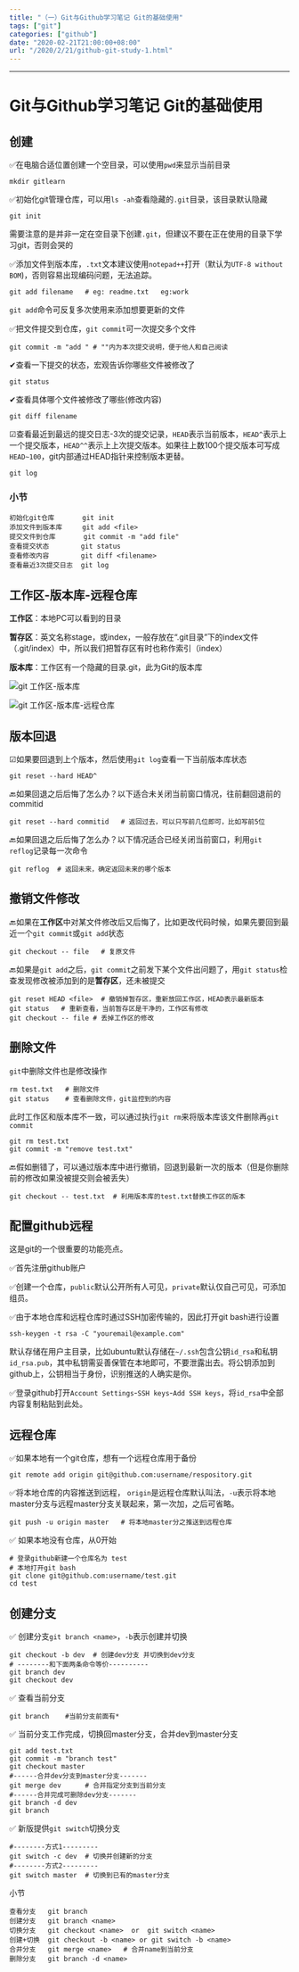 ```yaml
---
title: "（一）Git与Github学习笔记 Git的基础使用"
tags: ["git"]
categories: ["github"]
date: "2020-02-21T21:00:00+08:00"
url: "/2020/2/21/github-git-study-1.html"
---
```


****

# Git与Github学习笔记 Git的基础使用

## 创建

✅在电脑合适位置创建一个空目录，可以使用`pwd`来显示当前目录

```
mkdir gitlearn
```

✅初始化git管理仓库，可以用`ls -ah`查看隐藏的`.git`目录，该目录默认隐藏

```
git init
```

需要注意的是并非一定在空目录下创建`.git`，但建议不要在正在使用的目录下学习git，否则会哭的

✅添加文件到版本库，`.txt`文本建议使用`notepad++`打开（默认为`UTF-8 without BOM`)，否则容易出现编码问题，无法追踪。

```
git add filename   # eg: readme.txt   eg:work
```

`git add`命令可反复多次使用来添加想要更新的文件

✅把文件提交到仓库，`git commit`可一次提交多个文件

```
git commit -m "add " # ""内为本次提交说明，便于他人和自己阅读
```

✔查看一下提交的状态，宏观告诉你哪些文件被修改了

```
git status
```

✔查看具体哪个文件被修改了哪些(修改内容)

```
git diff filename
```

☑查看最近到最远的提交日志-3次的提交记录，`HEAD`表示当前版本，`HEAD^`表示上一个提交版本，`HEAD^^`表示上上次提交版本。如果往上数100个提交版本可写成`HEAD~100`，git内部通过HEAD指针来控制版本更替。

```
git log
```

### 小节

```
初始化git仓库       git init
添加文件到版本库     git add <file>
提交文件到仓库       git commit -m "add file"
查看提交状态        git status
查看修改内容        git diff <filename>
查看最近3次提交日志  git log
```

## 工作区-版本库-远程仓库

**工作区**：本地PC可以看到的目录

**暂存区**：英文名称stage，或index，一般存放在“.git目录”下的index文件（.git/index）中，所以我们把暂存区有时也称作索引（index）

**版本库**：工作区有一个隐藏的目录.git，此为Git的版本库

![git 工作区-版本库](https://doreamon95.oss-cn-chengdu.aliyuncs.com/img/003/blog20200224114337.png)



![git 工作区-版本库-远程仓库](https://doreamon95.oss-cn-chengdu.aliyuncs.com/img/003/blog20200224114420.png)



## 版本回退

☑如果要回退到上个版本，然后使用`git log`查看一下当前版本库状态

```
git reset --hard HEAD^
```

🔙如果回退之后后悔了怎么办？以下适合未关闭当前窗口情况，往前翻回退前的commitid

```
git reset --hard commitid   # 返回过去，可以只写前几位即可，比如写前5位
```

🔙如果回退之后后悔了怎么办？以下情况适合已经关闭当前窗口，利用`git reflog`记录每一次命令

```
git reflog  # 返回未来，确定返回未来的哪个版本
```

## 撤销文件修改

🔙如果在**工作区**中对某文件修改后又后悔了，比如更改代码时候，如果先要回到最近一个`git commit`或`git add`状态

```
git checkout -- file   # 复原文件 
```

🔙如果是`git add`之后，`git commit`之前发下某个文件出问题了，用`git status`检查发现修改被添加到的是**暂存区**，还未被提交

```
git reset HEAD <file>  # 撤销掉暂存区，重新放回工作区，HEAD表示最新版本
git status   # 重新查看，当前暂存区是干净的，工作区有修改
git checkout -- file # 丢掉工作区的修改
```

## 删除文件

`git`中删除文件也是修改操作

```
rm test.txt   # 删除文件
git status    # 查看删除文件，git监控到的内容
```

此时工作区和版本库不一致，可以通过执行`git rm`来将版本库该文件删除再`git commit`

```
git rm test.txt  
git commit -m "remove test.txt"
```

🔙假如删错了，可以通过版本库中进行撤销，回退到最新一次的版本（但是你删除前的修改如果没被提交则会被丢失）

```
git checkout -- test.txt  # 利用版本库的test.txt替换工作区的版本
```

## 配置github远程

这是git的一个很重要的功能亮点。

✅首先注册github账户

✅创建一个仓库，`public`默认公开所有人可见，`private`默认仅自己可见，可添加组员。

✅由于本地仓库和远程仓库时通过SSH加密传输的，因此打开git bash进行设置

```
ssh-keygen -t rsa -C "youremail@example.com" 
```

默认存储在用户主目录，比如ubuntu默认存储在`~/.ssh`包含公钥`id_rsa`和私钥`id_rsa.pub`，其中私钥需妥善保管在本地即可，不要泄露出去。将公钥添加到github上，公钥相当于身份，识别推送的人确实是你。

✅登录github打开`Account Settings`-`SSH keys`-`Add SSH keys`，将`id_rsa`中全部内容复制粘贴到此处。

## 远程仓库

✅如果本地有一个git仓库，想有一个远程仓库用于备份

```
git remote add origin git@github.com:username/respository.git
```

✅将本地仓库的内容推送到远程， `origin`是远程仓库默认叫法，`-u`表示将本地master分支与远程master分支关联起来，第一次加，之后可省略。

```
git push -u origin master   # 将本地master分之推送到远程仓库
```

✅ 如果本地没有仓库，从0开始

```
# 登录github新建一个仓库名为 test
# 本地打开git bash
git clone git@github.com:username/test.git
cd test
```

## 创建分支

✅ 创建分支`git branch <name>`，`-b`表示创建并切换

```
git checkout -b dev  # 创建dev分支 并切换到dev分支
# --------和下面两条命令等价----------
git branch dev
git checkout dev
```

✅ 查看当前分支

```
git branch    #当前分支前面有*
```

✅ 当前分支工作完成，切换回master分支，合并dev到master分支

```
git add test.txt
git commit -m "branch test"
git checkout master
#------合并dev分支到master分支-------
git merge dev      # 合并指定分支到当前分支
#------合并完成可删除dev分支-------
git branch -d dev
git branch
```

✅ 新版提供`git switch`切换分支

```
#--------方式1---------
git switch -c dev  # 切换并创建新的分支
#--------方式2---------
git switch master  # 切换到已有的master分支
```

小节

```
查看分支   git branch
创建分支   git branch <name>
切换分支   git checkout <name>  or  git switch <name>
创建+切换  git checkout -b <name> or git switch -b <name>
合并分支   git merge <name>   # 合并name到当前分支
删除分支   git branch -d <name>
```

